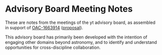 # Advisory Board Meeting Notes

These are notes from the meetings of the yt advisory board, as assembled in
support of
[OAC-1663914](http://www.nsf.gov/awardsearch/showAward?AWD_ID=1663914)
([proposal](https://figshare.com/articles/SI2-SSI_Inquiry-Focused_Volumetric_Data_Analysis_Across_Scientific_Domains_Sustaining_and_Expanding_the_yt_Community/2061465)).

This advisory board has primarily been developed with the intention of engaging
other domains beyond astronomy, and to identify and understand opportunities
for cross-discipline collaboration.
